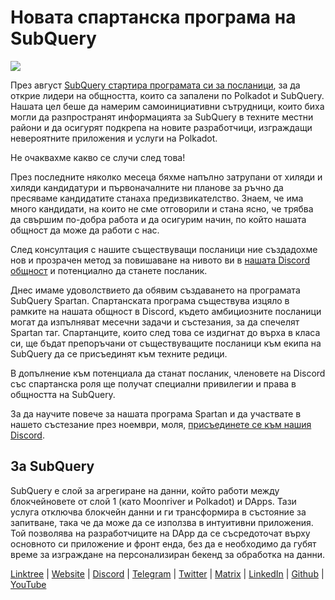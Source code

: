# Новата спартанска програма на SubQuery

![](https://miro.medium.com/max/1400/1*k5cScGKMiC45i_N-em3x0Q.png)

През август [SubQuery стартира програмата си за посланици](./20210713-Introducing-the-SubQuery-Ambassador-Program.md), за да открие лидери на общността, които са запалени по Polkadot и SubQuery. Нашата цел беше да намерим самоинициативни сътрудници, които биха могли да разпространят информацията за SubQuery в техните местни райони и да осигурят подкрепа на новите разработчици, изграждащи невероятните приложения и услуги на Polkadot.

Не очаквахме какво се случи след това!

През последните няколко месеца бяхме напълно затрупани от хиляди и хиляди кандидатури и първоначалните ни планове за ръчно да пресяваме кандидатите станаха предизвикателство. Знаем, че има много кандидати, на които не сме отговорили и стана ясно, че трябва да свършим по-добра работа и да осигурим начин, по който нашата общност да може да работи с нас.

След консултация с нашите съществуващи посланици ние създадохме нов и прозрачен метод за повишаване на нивото ви в [нашата Discord общност](https://discord.com/invite/subquery) и потенциално да станете посланик.

Днес имаме удоволствието да обявим създаването на програмата SubQuery Spartan. Спартанската програма съществува изцяло в рамките на нашата общност в Discord, където амбициозните посланици могат да изпълняват месечни задачи и състезания, за да спечелят Spartan таг. Спартанците, които след това се издигнат до върха в класа си, ще бъдат препоръчани от съществуващите посланици към екипа на SubQuery да се присъединят към техните редици.

В допълнение към потенциала да станат посланик, членовете на Discord със спартанска роля ще получат специални привилегии и права в общността на SubQuery.

За да научите повече за нашата програма Spartan и да участвате в нашето състезание през ноември, моля, [присъединете се към нашия Discord](https://discord.com/invite/subquery).

## За SubQuery

SubQuery е слой за агрегиране на данни, който работи между блокчейновете от слой 1 (като Moonriver и Polkadot) и DApps. Тази услуга отключва блокчейн данни и ги трансформира в състояние за запитване, така че да може да се използва в интуитивни приложения. Той позволява на разработчиците на DApp да се съсредоточат върху основното си приложение и фронт енда, без да е необходимо да губят време за изграждане на персонализиран бекенд за обработка на данни.

​​[Linktree](https://linktr.ee/subquerynetwork) | [Website](https://subquery.network/) | [Discord](https://discord.com/invite/78zg8aBSMG) | [Telegram](https://t.me/subquerynetwork) | [Twitter](https://twitter.com/subquerynetwork) | [Matrix](https://matrix.to/#/#subquery:matrix.org) | [LinkedIn](https://www.linkedin.com/company/subquery) | [Github](https://github.com/subquery/subql) | [YouTube](https://www.youtube.com/channel/UCi1a6NUUjegcLHDFLr7CqLw)
